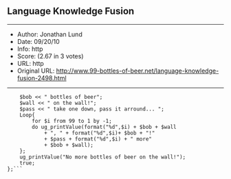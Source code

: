 
## Language Knowledge Fusion ##
---
- Author: Jonathan Lund
- Date: 09/20/10
- Info: http
- Score:  (2.67 in 3 votes)
- URL: http
- Original URL: http://www.99-bottles-of-beer.net/language-knowledge-fusion-2498.html
---

```@{
	$bob << " bottles of beer";
	$wall << " on the wall!";
	$pass << " take one down, pass it arround... ";
	Loop{
		for $i from 99 to 1 by -1;
		do ug_printValue(format("%d",$i) + $bob + $wall
			+ ", " + format("%d",$i)+ $bob + "!"
			+ $pass + format("%d",$i) + " more"
			+ $bob + $wall);
	};
	ug_printValue("No more bottles of beer on the wall!");
	true;
};```